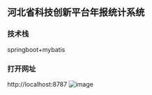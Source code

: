 ## 河北省科技创新平台年报统计系统
### 技术栈
springboot+mybatis
### 打开网址
http://localhost:8787
![image](https://github.com/aslhdhalshd/hebeikeji/blob/master/xx.png)
